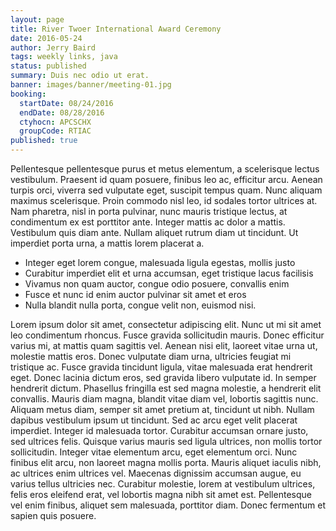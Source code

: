```yaml
---
layout: page
title: River Twoer International Award Ceremony
date: 2016-05-24
author: Jerry Baird
tags: weekly links, java
status: published
summary: Duis nec odio ut erat.
banner: images/banner/meeting-01.jpg
booking:
  startDate: 08/24/2016
  endDate: 08/28/2016
  ctyhocn: APCSCHX
  groupCode: RTIAC
published: true
---
```

Pellentesque pellentesque purus et metus elementum, a scelerisque lectus vestibulum. Praesent id quam posuere, finibus leo ac, efficitur arcu. Aenean turpis orci, viverra sed vulputate eget, suscipit tempus quam. Nunc aliquam maximus scelerisque. Proin commodo nisl leo, id sodales tortor ultrices at. Nam pharetra, nisl in porta pulvinar, nunc mauris tristique lectus, at condimentum ex est porttitor ante. Integer mattis ac dolor a mattis. Vestibulum quis diam ante. Nullam aliquet rutrum diam ut tincidunt. Ut imperdiet porta urna, a mattis lorem placerat a.

* Integer eget lorem congue, malesuada ligula egestas, mollis justo
* Curabitur imperdiet elit et urna accumsan, eget tristique lacus facilisis
* Vivamus non quam auctor, congue odio posuere, convallis enim
* Fusce et nunc id enim auctor pulvinar sit amet et eros
* Nulla blandit nulla porta, congue velit non, euismod nisi.

Lorem ipsum dolor sit amet, consectetur adipiscing elit. Nunc ut mi sit amet leo condimentum rhoncus. Fusce gravida sollicitudin mauris. Donec efficitur varius mi, at mattis quam sagittis vel. Aenean nisi elit, laoreet vitae urna ut, molestie mattis eros. Donec vulputate diam urna, ultricies feugiat mi tristique ac. Fusce gravida tincidunt ligula, vitae malesuada erat hendrerit eget. Donec lacinia dictum eros, sed gravida libero vulputate id. In semper hendrerit dictum. Phasellus fringilla est sed magna molestie, a hendrerit elit convallis. Mauris diam magna, blandit vitae diam vel, lobortis sagittis nunc.
Aliquam metus diam, semper sit amet pretium at, tincidunt ut nibh. Nullam dapibus vestibulum ipsum ut tincidunt. Sed ac arcu eget velit placerat imperdiet. Integer id malesuada tortor. Curabitur accumsan ornare justo, sed ultrices felis. Quisque varius mauris sed ligula ultrices, non mollis tortor sollicitudin. Integer vitae elementum arcu, eget elementum orci. Nunc finibus elit arcu, non laoreet magna mollis porta. Mauris aliquet iaculis nibh, ac ultrices enim ultrices vel. Maecenas dignissim accumsan augue, eu varius tellus ultricies nec. Curabitur molestie, lorem at vestibulum ultrices, felis eros eleifend erat, vel lobortis magna nibh sit amet est. Pellentesque vel enim finibus, aliquet sem malesuada, porttitor diam. Donec fermentum et sapien quis posuere.
